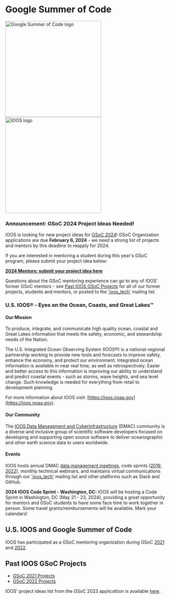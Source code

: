 # Google Summer of Code

<img src="img/GSoC-logo-horizontal.svg" alt="Google Summer of Code logo" width="300" style="padding-right: 50px; vertical-align: middle">&nbsp;&nbsp;&nbsp;&nbsp;&nbsp;&nbsp;&nbsp;&nbsp;&nbsp;&nbsp; <img src="img/IOOS_Emblem_Tertiary_A_RGB.jpg" alt="IOOS logo" width="300" style="vertical-align: middle">


### **Announcement: GSoC 2024 Project Ideas Needed!**

IOOS is looking for new project ideas for [GSoC 2024](https://summerofcode.withgoogle.com/programs/2024)!  GSoC Organization applications are due **February 6, 2024** - we need a strong list of projects and mentors by this deadline to reapply for 2024.  

If you are interested in mentoring a student during this year's GSoC program, please submit your project idea below:

[**2024 Mentors: submit your project idea here**](https://github.com/ioos/gsoc/issues/new/choose)

Questions about the GSoC mentoring experience can go to any of IOOS' former GSoC mentors - see [Past IOOS GSoC Projects](#Past-IOOS-GSoC-Projects) for all of our former projects, students and mentors, or posted to the ['ioos_tech'](https://groups.google.com/g/ioos_tech) mailing list.


### U.S. IOOS&reg; - Eyes on the Ocean, Coasts, and Great Lakes&trade;

#### Our Mission
To produce, integrate, and communicate high quality ocean, coastal and Great Lakes information that meets the safety, economic, and stewardship needs of the Nation.

The U.S. Integrated Ocean Observing System (IOOS®) is a national-regional partnership working to provide new tools and forecasts to improve safety, enhance the economy, and protect our environment. Integrated ocean information is available in near real time, as well as retrospectively. Easier and better access to this information is improving our ability to understand and predict coastal events - such as storms, wave heights, and sea level change. Such knowledge is needed for everything from retail to development planning.

For more information about IOOS visit: [https://ioos.noaa.gov](https://ioos.noaa.gov).

#### Our Community

The [IOOS Data Management and Cyberinfrastructure](https://ioos.noaa.gov/project/dmac/) (DMAC) community is a diverse and inclusive group of scientific software developers focused on developing and supporting open source software to deliver oceanographic and other earth science data to users worldwide.

#### Events

IOOS hosts annual DMAC [data management meetings](https://ioos.noaa.gov/project/dmac/), code sprints ([2019](https://www.glos.us/code-sprint/), [2022](https://ioos.github.io/ioos-code-sprint/)), monthly technical webinars, and maintains virtual communications through our ['ioos_tech'](https://groups.google.com/g/ioos_tech) mailing list and other platforms such as Slack and GitHub.

**2024 IOOS Code Sprint - Washington, DC:** IOOS will be hosting a Code Sprint in Washington, DC (May 21 - 23, 2024), providing a great opportunity for mentors and GSoC students to have some face time to work together in person.  Some travel grants/reimbursements will be available. Mark your calendars!


## U.S. IOOS and Google Summer of Code
IOOS has participated as a GSoC mentoring organization during GSoC [2021](https://summerofcode.withgoogle.com/archive/2021/organizations/5159672092295168) and [2022](https://summerofcode.withgoogle.com/programs/2022/organizations/ioos).


## Past IOOS GSoC Projects

- [GSoC 2021 Projects](https://github.com/ioos/gsoc/blob/main/2021/project-results.md)
- [GSoC 2022 Projects](https://github.com/ioos/gsoc/blob/main/2022/project-results.md)

IOOS' project ideas list from the GSoC 2023 applicattion is available [here](https://github.com/ioos/gsoc/blob/master/2023/ideas-list.md).

